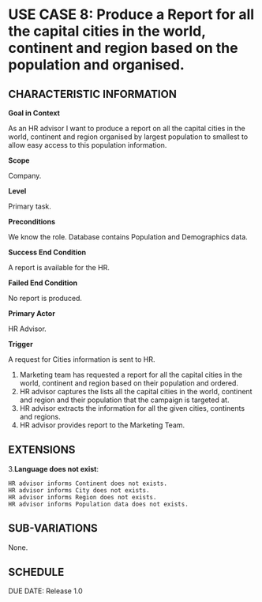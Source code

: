 # USE CASE 8: Produce a Report for all the capital cities in the world, continent and region  based on the population and organised.

## CHARACTERISTIC INFORMATION
**Goal in Context**

As an HR advisor I want to produce a report on all the capital cities in the world, 
continent and region organised 
by largest population to smallest to allow easy access to this population information.

**Scope**

Company.

**Level**

Primary task.

**Preconditions**

We know the role. Database contains Population and Demographics data.

**Success End Condition**

A report is available for the HR.

**Failed End Condition**

No report is produced.

**Primary Actor**

HR Advisor.

**Trigger**

A request for Cities information is sent to HR.

1. Marketing team has requested a report for all the capital cities in the world, continent and region based on their population and ordered.
2. HR advisor captures the lists all the capital cities in the world, continent and region and their population that the campaign is targeted at.
3. HR advisor extracts the information for all the given cities, continents and regions.
4. HR advisor provides report to the Marketing Team.

## EXTENSIONS


3.**Language does not exist**:

    HR advisor informs Continent does not exists.
    HR advisor informs City does not exists.
    HR advisor informs Region does not exists.
    HR advisor informs Population data does not exists.

## SUB-VARIATIONS

None.

## SCHEDULE

DUE DATE: Release 1.0